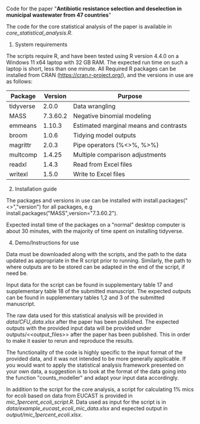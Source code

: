 
Code for the paper "**Antibiotic resistance selection and deselection in municipal wastewater from 47 countries**"

The code for the core statistical analysis of the paper is available in *core_statistical_analysis.R*.
1. System requirements

The scripts require R, and have been tested using R version 4.4.0 on a Windows 11 x64 laptop with 32 GB RAM.
The expected run time on such a laptop is short, less than one minute.
All Required R packages can be installed from CRAN (https://cran.r-project.org/), and the versions in use are as follows:

| Package   | Version   | Purpose                                         |
|-----------|-----------|-------------------------------------------------|
| tidyverse | 2.0.0     | Data wrangling                                  |
| MASS      | 7.3.60.2  | Negative binomial modeling                      |
| emmeans   | 1.10.3    | Estimated marginal means and contrasts          |
| broom     | 1.0.6     | Tidying model outputs                           |
| magrittr  | 2.0.3     | Pipe operators (%<>%, %>%)                       |
| multcomp  | 1.4.25    | Multiple comparison adjustments                 |
| readxl    | 1.4.3     | Read from Excel files                                |
| writexl   | 1.5.0     | Write to Excel files                               |

2. Installation guide
   
The packages and versions in use can be installed with install.packages("<<packagename>>","version") for all packages, e.g install.packages("MASS",version="7.3.60.2").

Expected install time of the packages on a "normal" desktop computer is about 30 minutes, with the majority of time spent on installing tidyverse.  

4. Demo/Instructions for use

Data must be downloaded along with the scripts, and the path to the data updated as appropriate in the R script prior to running. 
Similarly, the path to where outputs are to be stored can be adapted in the end of the script, if need be.

Input data for the script can be found in supplementary table 17 and supplementary table 18 of the submitted manuscript.
The expected outputs can be found in supplementary tables 1,2 and 3 of the submitted manuscript. 


The raw data used for this statistical analysis will be provided in *data/CFU_data.xlsx* after the paper has been published.
The expected outputs with the provided input data will be provided under outputs/<<output_files>> after the paper has been published.
This in order to make it easier to rerun and reproduce the results. 



The functionality of the code is highly specific to the input format of the provided data, and it was not intended to be more generally applicable. 
If you would want to apply the statistical analysis framework presented on your own data, a suggestion is to look at the format of the data going into the function "counts_modeller" and adapt your input data accordingly.

In addition to the script for the core analysis, a script for calculating 1% mics for ecoli based on data from EUCAST is provided in *mic_1percent_ecoli_script.R*. 
Data used as input for the script is in *data/example_eucast_ecoli_mic_data.xlsx* and expected output in *output/mic_1percent_ecoli.xlsx*.
